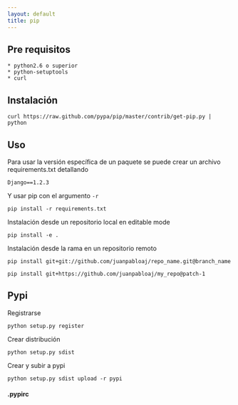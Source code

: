 ```yaml
---
layout: default
title: pip
---
```

## Pre requisitos

    * python2.6 o superior
    * python-setuptools
    * curl

## Instalación

    curl https://raw.github.com/pypa/pip/master/contrib/get-pip.py | python

## Uso
Para usar la versión específica de un paquete se puede crear un archivo requirements.txt detallando

    Django==1.2.3

Y usar pip con el argumento `-r`

    pip install -r requirements.txt

Instalación desde un repositorio local en editable mode

    pip install -e .

Instalación desde la rama en un repositorio remoto

    pip install git+git://github.com/juanpabloaj/repo_name.git@branch_name

    pip install git+https://github.com/juanpabloaj/my_repo@patch-1

## Pypi

Registrarse

    python setup.py register

Crear distribución

    python setup.py sdist

Crear y subir a pypi

    python setup.py sdist upload -r pypi

#### .pypirc

